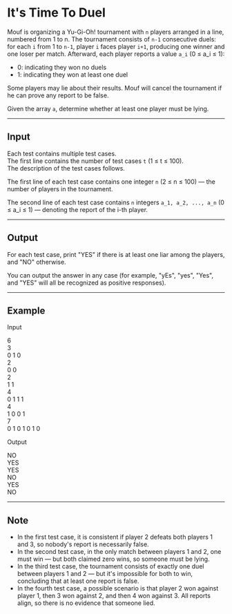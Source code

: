 # It's Time To Duel

Mouf is organizing a Yu-Gi-Oh! tournament with `n` players arranged in a line, numbered from 1 to n. The tournament consists of `n-1` consecutive duels: for each `i` from 1 to `n-1`, player `i` faces player `i+1`, producing one winner and one loser per match. Afterward, each player reports a value `a_i` (0 ≤ a_i ≤ 1):

- 0: indicating they won no duels
- 1: indicating they won at least one duel

Some players may lie about their results. Mouf will cancel the tournament if he can prove any report to be false.

Given the array `a`, determine whether at least one player must be lying.

---

## Input

Each test contains multiple test cases.  
The first line contains the number of test cases `t` (1 ≤ t ≤ 100).  
The description of the test cases follows.

The first line of each test case contains one integer `n` (2 ≤ n ≤ 100) — the number of players in the tournament.

The second line of each test case contains `n` integers `a_1, a_2, ..., a_n` (0 ≤ a_i ≤ 1) — denoting the report of the i-th player.

---

## Output

For each test case, print "YES" if there is at least one liar among the players, and "NO" otherwise.

You can output the answer in any case (for example, "yEs", "yes", "Yes", and "YES" will all be recognized as positive responses).

---

## Example

Input

6  
3  
0 1 0  
2  
0 0  
2  
1 1  
4  
0 1 1 1  
4  
1 0 0 1  
7  
0 1 0 1 0 1 0  

Output

NO  
YES  
YES  
NO  
YES  
NO  

---

## Note

- In the first test case, it is consistent if player 2 defeats both players 1 and 3, so nobody's report is necessarily false.
- In the second test case, in the only match between players 1 and 2, one must win — but both claimed zero wins, so someone must be lying.
- In the third test case, the tournament consists of exactly one duel between players 1 and 2 — but it's impossible for both to win, concluding that at least one report is false.
- In the fourth test case, a possible scenario is that player 2 won against player 1, then 3 won against 2, and then 4 won against 3. All reports align, so there is no evidence that someone lied.
